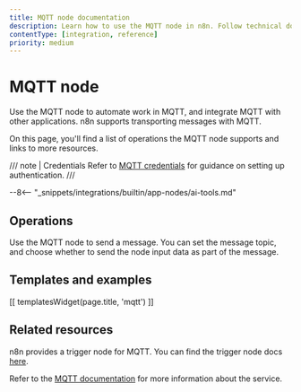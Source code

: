 ```yaml
---
title: MQTT node documentation
description: Learn how to use the MQTT node in n8n. Follow technical documentation to integrate MQTT node into your workflows.
contentType: [integration, reference]
priority: medium
---
```


# MQTT node

Use the MQTT node to automate work in MQTT, and integrate MQTT with other applications. n8n supports transporting messages with MQTT.

On this page, you'll find a list of operations the MQTT node supports and links to more resources.

/// note | Credentials
Refer to [MQTT credentials](/integrations/builtin/credentials/mqtt.md) for guidance on setting up authentication. 
///

--8<-- "_snippets/integrations/builtin/app-nodes/ai-tools.md"

## Operations

Use the MQTT node to send a message. You can set the message topic, and choose whether to send the node input data as part of the message.

## Templates and examples

<!-- see https://www.notion.so/n8n/Pull-in-templates-for-the-integrations-pages-37c716837b804d30a33b47475f6e3780 -->
[[ templatesWidget(page.title, 'mqtt') ]]

## Related resources

n8n provides a trigger node for MQTT. You can find the trigger node docs [here](/integrations/builtin/trigger-nodes/n8n-nodes-base.mqtttrigger.md).

Refer to the [MQTT documentation](https://mqtt.org/getting-started/) for more information about the service.
